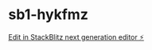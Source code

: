 # sb1-hykfmz

[Edit in StackBlitz next generation editor ⚡️](https://stackblitz.com/~/github.com/naokihash/sb1-hykfmz)